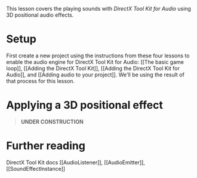 This lesson covers the playing sounds with _DirectX Tool Kit for Audio_ using 3D positional audio effects.

# Setup
First create a new project using the instructions from these four lessons to enable the audio engine for DirectX Tool Kit for Audio: [[The basic game loop]], [[Adding the DirectX Tool Kit]], [[Adding the DirectX Tool Kit for Audio]], and [[Adding audio to your project]]. We'll be using the result of that process for this lesson.

# Applying a 3D positional effect

> **UNDER CONSTRUCTION**

# Further reading
DirectX Tool Kit docs [[AudioListener]], [[AudioEmitter]], [[SoundEffectInstance]]